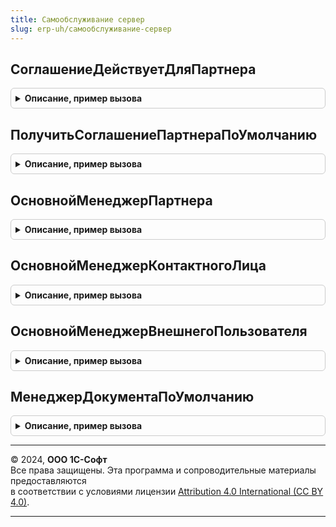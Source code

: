 ```yaml
---
title: Самообслуживание сервер
slug: erp-uh/самообслуживание-сервер
---
```



## СоглашениеДействуетДляПартнера
<details style="margin: 1em 0; padding: 0.5em; border: 1px solid #ccc; border-radius: 6px;">

<summary style="font-weight: bold; cursor: pointer;">Описание, пример вызова</summary>

```bsl

// Проверяет, действует ли соглашение для партнера в данный момент
//
// Параметры:
//  Соглашение - СправочникСсылка.СоглашенияСКлиентами - соглашение,
//                для которого выполняется проверка.
//  Партнер - СправочникСсылка.Партнеры - партнер,
//                для которого выполняется проверка.
//
// Возвращаемое значение:
//  Булево    - Истина, если действует, ложь в обратном случае.
//
Функция СоглашениеДействуетДляПартнера(Соглашение,Партнер) Экспорт
```

Пример вызова
```bsl
Результат = СамообслуживаниеСервер.СоглашениеДействуетДляПартнера(Соглашение, Партнер)  
```
</details>

## ПолучитьСоглашениеПартнераПоУмолчанию
<details style="margin: 1em 0; padding: 0.5em; border: 1px solid #ccc; border-radius: 6px;">

<summary style="font-weight: bold; cursor: pointer;">Описание, пример вызова</summary>

```bsl

// Получает соглашение партнера по умолчанию.
//
// Параметры:
//  Партнер - СправочникСсылка.Партнеры - партнер, для которого получается соглашение.
//  ХозяйственнаяОперация - ПеречислениеСсылка.ХозяйственныеОперации - хозяйственная операция соглашения.
//
// Возвращаемое значение:
//  ВыборкаИзРезультатаЗапроса, Неопределено - содержит ссылку на соглашение и реквизиты соглашения,
//
Функция ПолучитьСоглашениеПартнераПоУмолчанию(Партнер, ХозяйственнаяОперация) Экспорт
```

Пример вызова
```bsl
Результат = СамообслуживаниеСервер.ПолучитьСоглашениеПартнераПоУмолчанию(Партнер, ХозяйственнаяОперация) 
```
</details>

## ОсновнойМенеджерПартнера
<details style="margin: 1em 0; padding: 0.5em; border: 1px solid #ccc; border-radius: 6px;">

<summary style="font-weight: bold; cursor: pointer;">Описание, пример вызова</summary>

```bsl

// Получает основного менеджера партнера
//
// Параметры:
//  Партнер  - СправочникСсылка.Партнеры - партнер, для которого получаем значение основного менеджера.
//
// Возвращаемое значение:
//   СправочникСсылка.Пользователи   - основной менеджер партнера.
//
Функция ОсновнойМенеджерПартнера(Партнер) Экспорт
```

Пример вызова
```bsl
Результат = СамообслуживаниеСервер.ОсновнойМенеджерПартнера(Партнер) 
```
</details>

## ОсновнойМенеджерКонтактногоЛица
<details style="margin: 1em 0; padding: 0.5em; border: 1px solid #ccc; border-radius: 6px;">

<summary style="font-weight: bold; cursor: pointer;">Описание, пример вызова</summary>

```bsl

// Получает основного менеджера контактного лица партнера.
//
// Параметры:
//  КонтактноеЛицо  - СправочникСсылка.КонтактныеЛицаПартнеров - контактное лицо партнера, для которого получаем значение основного менеджера.
//
// Возвращаемое значение:
//   СправочникСсылка.Пользователи   - основной менеджер контактного лица партнера.
//
Функция ОсновнойМенеджерКонтактногоЛица(КонтактноеЛицо) Экспорт
```

Пример вызова
```bsl
Результат = СамообслуживаниеСервер.ОсновнойМенеджерКонтактногоЛица(КонтактноеЛицо) 
```
</details>

## ОсновнойМенеджерВнешнегоПользователя
<details style="margin: 1em 0; padding: 0.5em; border: 1px solid #ccc; border-radius: 6px;">

<summary style="font-weight: bold; cursor: pointer;">Описание, пример вызова</summary>

```bsl

// Получает основного менеджера внешнего пользователя.
//
// Параметры:
//  ВнешнийПользователь  - СправочникСсылка.ВнешниеПользователи - внешний пользователь, для которого получаем значение основного менеджера.
//
// Возвращаемое значение:
//   СправочникСсылка.Пользователи   - основной менеджер внешнего пользователя.
//
Функция ОсновнойМенеджерВнешнегоПользователя(ВнешнийПользователь) Экспорт
```

Пример вызова
```bsl
Результат = СамообслуживаниеСервер.ОсновнойМенеджерВнешнегоПользователя(ВнешнийПользователь) 
```
</details>

## МенеджерДокументаПоУмолчанию
<details style="margin: 1em 0; padding: 0.5em; border: 1px solid #ccc; border-radius: 6px;">

<summary style="font-weight: bold; cursor: pointer;">Описание, пример вызова</summary>

```bsl

// Получает менеджер документа по умолчанию в зависимости от типа авторизованного пользователя.
//
// Возвращаемое значение:
//   СправочникСсылка.Пользователи   - основной менеджер внешнего пользователя.
//
Функция МенеджерДокументаПоУмолчанию() Экспорт
```

Пример вызова
```bsl
Результат = СамообслуживаниеСервер.МенеджерДокументаПоУмолчанию() 
```
</details>

---

© 2024, **ООО 1С-Софт**  
Все права защищены. Эта программа и сопроводительные материалы предоставляются  
в соответствии с условиями лицензии [Attribution 4.0 International (CC BY 4.0)](https://creativecommons.org/licenses/by/4.0/legalcode).

---
